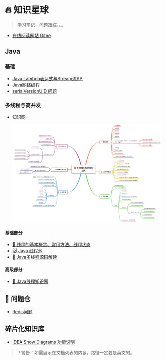 # 🔥 知识星球

> 学习笔记、问题跟踪。。。

* [在线阅读网站 Gitee](https://witty-hamster.gitee.io/galaxy)

## Java

### 基础

- [Java Lambda表达式与Stream流API](docs/java/basis/java-lambda-and-stream.md)
- [Java网络编程](docs/java/basis/java-network-program.md)
- [serialVersionUID 问题](docs/java/basis/serialVersionUID.md)

### 多线程与高并发

- 知识网

  ![image-20220726185836674](images/image-20220726185836674.png)

#### 基础部分

- [🐹 线程的基本概念、常用方法、线程状态](docs/java/concurrent/a-java-thread-basis.md)
- [🐱 Java 线程池](docs/java/concurrent/a-java-thread-pool.md)
- [🐤 Java多线程源码解读](docs/java/concurrent/a-thread-source-code.md)

#### 高级部分

- [🐶 Java线程知识网](docs/java/concurrent/b-java-thread.md)



## 💢 问题仓

- [Redis问题](docs/error-pool/redis.md)

## 碎片化知识库

- [IDEA Show Diagrams 功能说明](docs/idea/IDEA-Show-Diagrams.md)



> ‼️ 警告：如需展示在文档列表的内容，路径一定要是英文的。

